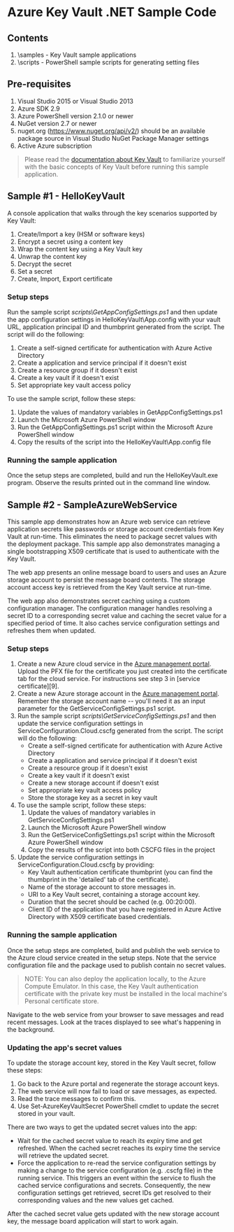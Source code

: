 # Azure Key Vault .NET Sample Code

## Contents
1. \samples - Key Vault sample applications 
1. \scripts - PowerShell sample scripts for generating setting files 

## Pre-requisites
1. Visual Studio 2015 or Visual Studio 2013
2. Azure SDK 2.9 
3. Azure PowerShell version 2.1.0 or newer
4. NuGet version 2.7 or newer
5. nuget.org (https://www.nuget.org/api/v2/) should be an available package source in Visual Studio NuGet Package Manager settings
6. Active Azure subscription


> Please read the [documentation about Key Vault][2] to familiarize yourself with the basic concepts of Key Vault before running this sample application.

## Sample #1 - HelloKeyVault
A console application that walks through the key scenarios supported by Key Vault:

  1. Create/Import a key (HSM or software keys)
  2. Encrypt a secret using a content key
  3. Wrap the content key using a Key Vault key
  4. Unwrap the content key
  5. Decrypt the secret
  6. Set a secret
  7. Create, Import, Export certificate

### Setup steps

Run the sample script *scripts\GetAppConfigSettings.ps1* and then update the app configuration settings in HelloKeyVault\App.config with your vault URL, application principal ID and thumbprint generated from the script. The script will do the following:

1. Create a self-signed certificate for authentication with Azure Active Directory
2. Create a application and service principal if it doesn't exist
3. Create a resource group if it doesn't exist
4. Create a key vault if it doesn't exist
5. Set appropriate key vault access policy
 

To use the sample script, follow these steps:
 
 1. Update the values of mandatory variables in GetAppConfigSettings.ps1
 2. Launch the Microsoft Azure PowerShell window
 3. Run the GetAppConfigSettings.ps1 script within the Microsoft Azure PowerShell window
 4. Copy the results of the script into the HelloKeyVault\App.config file

### Running the sample application
Once the setup steps are completed, build and run the HelloKeyVault.exe program.  Observe the results printed out in the command line window.

## Sample #2 - SampleAzureWebService

This sample app demonstrates how an Azure web service can retrieve application secrets like passwords or storage account credentials from Key Vault at run-time.  This eliminates the need to package secret values with the deployment package.  This sample app also demonstrates managing a single bootstrapping X509 certificate that is used to authenticate with the Key Vault.


The web app presents an online message board to users and uses an Azure storage account to persist the message board contents.  The storage account access key is retrieved from the Key Vault service at run-time.

The web app also demonstrates secret caching using a custom configuration manager. The configuration manager handles resolving a secret ID to a corresponding secret value and caching the secret value for a specified period of time. It also caches service configuration settings and refreshes them when updated.

### Setup steps

1. Create a new Azure cloud service in the [Azure management portal][1].  Upload the PFX file for the certificate you just created into the certificate tab for the cloud service. For instructions see step 3 in [service certificate][9].
2. Create a new Azure storage account in the [Azure management portal][1].  Remember the storage account name -- you'll need it as an input parameter for the GetServiceConfigSettings.ps1 script.
3. Run the sample script *scripts\GetServiceConfigSettings.ps1* and then update the service configuration settings in ServiceConfiguration.Cloud.cscfg generated from the script. The script will do the following:
    - Create a self-signed certificate for authentication with Azure Active Directory
    - Create a application and service principal if it doesn't exist
    - Create a resource group if it doesn't exist
    - Create a key vault if it doesn't exist
    - Create a new storage account if doesn't exist
    - Set appropriate key vault access policy
    - Store the storage key as a secret in key vault
4. To use the sample script, follow these steps:
	 1. Update the values of mandatory variables in GetServiceConfigSettings.ps1
	 2. Launch the Microsoft Azure PowerShell window
	 3. Run the GetServiceConfigSettings.ps1 script within the Microsoft Azure PowerShell window
	 4. Copy the results of the script into both CSCFG files in the project
5. Update the service configuration settings in ServiceConfiguration.Cloud.cscfg by providing:
	- Key Vault authentication certificate thumbprint (you can find the thumbprint in the 'detailed' tab of the certificate).
	- Name of the storage account to store messages in.
	- URI to a Key Vault secret, containing a storage account key. 
	- Duration that the secret should be cached (e.g. 00:20:00).
	- Client ID of the application that you have registered in Azure Active Directory with X509 certificate based credentials.

### Running the sample application

Once the setup steps are completed, build and publish the web service to the Azure cloud service created in the setup steps.  Note that the service configuration file and the package used to publish contain no secret values.

>NOTE: You can also deploy the application locally, to the Azure Compute Emulator. In this case, the Key Vault authentication certificate with the private key must be installed in the local machine's Personal certificate store.

Navigate to the web service from your browser to save messages and read recent messages. Look at the traces displayed to see what's happening in the background.


### Updating the app's secret values

To update the storage account key, stored in the Key Vault secret, follow these steps:

 1. Go back to the Azure portal and regenerate the storage account keys.
 2. The web service will now fail to load or save messages, as expected. 
 3. Read the trace messages to confirm this. 
 4. Use Set-AzureKeyVaultSecret PowerShell cmdlet to update the secret stored in your vault.
	
There are two ways to get the updated secret values into the app:

 - Wait for the cached secret value to reach its expiry time and get refreshed. When the cached secret reaches its expiry time the service will retrieve the updated secret.
 - Force the application to re-read the service configuration settings by making a change to the service configuration (e.g. .cscfg file) in the running service. This triggers an event within the service to flush the cached service configurations and secrets. Consequently, the new configuration settings get retrieved, secret IDs get resolved to their corresponding values and the new values get cached. 
	
After the cached secret value gets updated with the new storage account key, the message board application will start to work again.

[1]: http://manage.windowsazure.com
[2]: http://go.microsoft.com/fwlink/?LinkID=512410 
[3]: http://msdn.microsoft.com/en-us/library/vstudio/bfsktky3(v=vs.100).aspx
[4]: https://azure.microsoft.com/en-us/documentation/articles/cloud-services-configure-ssl-certificate/

